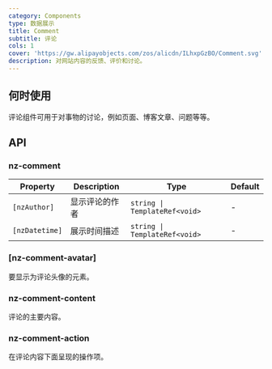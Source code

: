 ```yaml
---
category: Components
type: 数据展示
title: Comment
subtitle: 评论
cols: 1
cover: 'https://gw.alipayobjects.com/zos/alicdn/ILhxpGzBO/Comment.svg'
description: 对网站内容的反馈、评价和讨论。
---
```



## 何时使用

评论组件可用于对事物的讨论，例如页面、博客文章、问题等等。


## API

### nz-comment

| Property       | Description | Type                          | Default |
|----------------|-------------|-------------------------------|---------|
| `[nzAuthor]`   | 显示评论的作者     | `string \| TemplateRef<void>` | -       |
| `[nzDatetime]` | 展示时间描述      | `string \| TemplateRef<void>` | -       |

### [nz-comment-avatar]

要显示为评论头像的元素。

### nz-comment-content

评论的主要内容。

### nz-comment-action

在评论内容下面呈现的操作项。
